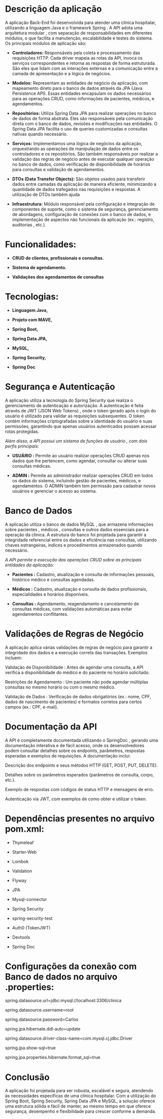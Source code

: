 # __Descrição da aplicação__

A aplicação Back-End foi desenvolvida para atender uma clínica hospitalar, utilizando a linguagem Java e o framework Spring . A API adota uma arquitetura modular , com separação de responsabilidades em diferentes módulos, o que facilita a manutenção, escalabilidade e testes do sistema. Os principais módulos de aplicação são: 

* __Controladores:__ Responsáveis pela coleta e processamento das requisições HTTP. Cada driver mapeia as rotas da API, invoca os serviços correspondentes e retorna as respostas de forma estruturada. São eles que lidam com as interações externas e a comunicação entre a camada de apresentação e a lógica de negócios. 

* __Modelos:__ Representam as entidades de negócio da aplicação, com mapeamento direto para o banco de dados através da JPA (Java Persistence API). Essas entidades encapsulam os dados necessários para as operações CRUD, como informações de pacientes, médicos, e agendamentos. 

* __Repositórios:__ Utiliza Spring Data JPA para realizar operações no banco de dados de forma abstrata. Eles são responsáveis pela comunicação direta com o banco de dados, revisões e modificações nas entidades. O Spring Data JPA facilita o uso de queries customizadas e consultas nativas quando necessário. 

* __Serviços:__ Implementamos uma lógica de negócios da aplicação, orquestrando as operações de manipulação de dados entre os controladores e os repositórios. São também responsáveis por realizar a validação das regras de negócio antes de executar qualquer operação no banco de dados, como verificação de disponibilidade de horários para consultas e validação de agendamentos. 

* __DTOs (Data Transfer Objects):__ São objetos usados para transferir dados entre camadas da aplicação de maneira eficiente, minimizando a quantidade de dados trafegados nas requisições e respostas. A utilização de DTOs também ajuda 

* __Infraestrutura:__ Módulo responsável pela configuração e integração de componentes de suporte, como o sistema de segurança, gerenciamento de abordagens, configuração de conexões com o banco de dados, e implementação de aspectos não funcionais da aplicação (ex.: registro, auditorias , etc.). 

 

# __Funcionalidades:__ 

* __CRUD de clientes, profissionais e consultas.__

* __Sistema de agendamento.__

* __Validações dos agendamentos de consultas__

# Tecnologias:  

* __Linguagem Java,__ 

* __Projeto com MAVE,__ 

* __Spring Boot,__

* __Spring Data JPA,__  

* __MySQL,__

* __Spring Security,__ 

* __Spring Doc__ 

 

# Segurança e Autenticação 

A aplicação utiliza a tecnologia do Spring Security  que  realiza o gerenciamento de autenticação e autorização. A autenticação é feita através de JWT (JSON Web Tokens) , onde o token gerado após o login do usuário é utilizado para validar as requisições subsequentes. O token contém informações criptografadas sobre a identidade do usuário e suas permissões, garantindo que apenas usuários autenticados possam acessar rotas protegidas. 

_Além disso, a API possui um sistema de funções de usuário , com dois perfis principais:_ 

* __USUÁRIO :__ Permite ao usuário realizar operações CRUD apenas nos dados que lhe pertencem, como agendar, consultar ou alterar suas consultas médicas. 

* __ADMIN :__ Permite ao administrador realizar operações CRUD em todos os dados do sistema, incluindo gestão de pacientes, médicos, e agendamentos. O ADMIN também tem permissão para cadastrar novos usuários e gerenciar o acesso ao sistema. 

# Banco de Dados 

A aplicação utiliza o banco de dados MySQL , que armazena informações sobre pacientes , médicos , consultas e outros dados essenciais para a operação da clínica. A estrutura do banco foi projetada para garantir a integridade referencial entre os dados e eficiência nas consultas, utilizando chaves estrangeiras, índices e procedimentos armazenados quando necessário. 

_A API permite a execução das operações CRUD sobre as principais entidades da aplicação:_ 

* __Pacientes :__ Cadastro, atualização e consulta de informações pessoais, histórico médico e consultas agendadas. 

* __Médicos :__ Cadastro, atualização e consulta de dados profissionais, especialidades e horários disponíveis. 

* __Consultas :__ Agendamento, reagendamento e cancelamento de consultas médicas, com validações automáticas para evitar agendamentos conflitantes. 

# Validações de Regras de Negócio 

A aplicação aplica várias validações de regras de negócio para garantir a integridade dos dados e a execução correta das transações. Exemplos incluem: 

Validação de Disponibilidade : Antes de agendar uma consulta, a API verifica a disponibilidade do médico e do paciente no horário solicitado. 

Restrições de Agendamento : Um paciente não pode agendar múltiplas consultas no mesmo horário ou com o mesmo médico. 

Validação de Dados : Verificação de dados obrigatórios (ex.: nome, CPF, dados de nascimento de pacientes) e formatos corretos para certos campos (ex.: CPF, e-mail). 

# Documentação da API 

A API é completamente documentada utilizando o SpringDoc , gerando uma documentação interativa e de fácil acesso, onde os desenvolvedores podem consultar detalhes sobre os endpoints, parâmetros, respostas esperadas e exemplos de requisições. A documentação inclui: 

Descrição dos endpoints e seus métodos HTTP (GET, POST, PUT, DELETE). 

Detalhes sobre os parâmetros esperados (parâmetros de consulta, corpo, etc.). 

Exemplo de respostas com códigos de status HTTP e mensagens de erro. 

Autenticação via JWT, com exemplos de como obter e utilizar o token. 

 

# Dependências presentes no arquivo pom.xml: 

* Thymeleaf 

* Starter-Web 

* Lombok 

* Validation 

* Flyway 

* JPA  

* Mysql-connector 

* Spring Security 

* spring-security-test 

* Auth0 (TokenJWT) 

* Devtools 

* Spring Doc 

 

# Configurações da conexão com Banco de dados no arquivo .properties: 

 

spring.datasource.url=jdbc:mysql://localhost:3306/clinica 

spring.datasource.username=root 

spring.datasource.password=Carlos 

spring.jpa.hibernate.ddl-auto=update 

spring.datasource.driver-class-name=com.mysql.cj.jdbc.Driver 

spring.jpa.show-sql=true 

spring.jpa.properties.hibernate.format_sql=true 

# Conclusão 

A aplicação foi projetada para ser robusta, escalável e segura, atendendo às necessidades específicas de uma clínica hospitalar. Com a utilização do Spring Boot, Spring Security, Spring Data JPA e MySQL, a solução oferece uma estrutura sólida e fácil de manter, ao mesmo tempo em que oferece segurança, desempenho e flexibilidade para crescer conforme a demanda. 
